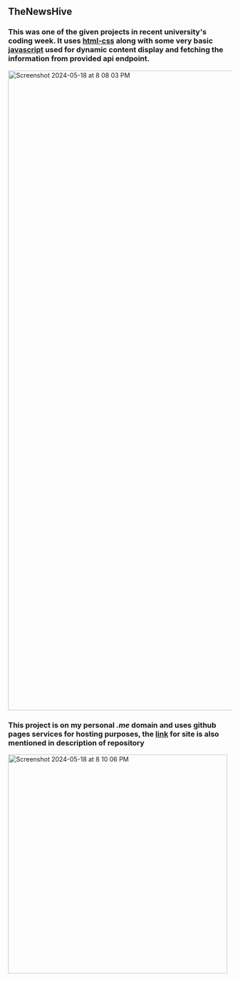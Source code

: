 ## TheNewsHive

### This was one of the given projects in recent university's coding week. It uses <u>html-css</u> along with some very basic <u>javascript</u> used for dynamic content display and fetching the information from provided api endpoint. </br>
<img width="1437" alt="Screenshot 2024-05-18 at 8 08 03 PM" src="https://github.com/electrify-7/TheNewsHive/assets/145887059/8f5a3016-4ebd-4151-8636-e1a31a7a1599"> </br>


### This project is on my personal <i>.me</i> domain and uses github pages services for hosting purposes, the <a href="https://electrify7.me" target="_blank">link</a> for site is also mentioned in description of repository </br>
<img width="492" alt="Screenshot 2024-05-18 at 8 10 06 PM" src="https://github.com/electrify-7/TheNewsHive/assets/145887059/2c45c0b9-293c-4180-ac5d-4faa03f6693f">
